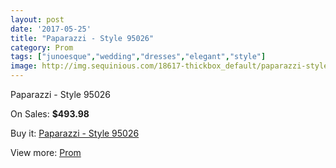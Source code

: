```yaml
---
layout: post
date: '2017-05-25'
title: "Paparazzi - Style 95026"
category: Prom
tags: ["junoesque","wedding","dresses","elegant","style"]
image: http://img.sequinious.com/18617-thickbox_default/paparazzi-style-95026.jpg
---
```

Paparazzi - Style 95026

On Sales: **$493.98**
<a href="https://www.sequinious.com/prom/8649-paparazzi-style-95026.html"><amp-img layout="responsive" width="600" height="600" src="//img.sequinious.com/18617-thickbox_default/paparazzi-style-95026.jpg" alt="Paparazzi - Style 95026 0" /></a>
<a href="https://www.sequinious.com/prom/8649-paparazzi-style-95026.html"><amp-img layout="responsive" width="600" height="600" src="//img.sequinious.com/18621-thickbox_default/paparazzi-style-95026.jpg" alt="Paparazzi - Style 95026 1" /></a>
<a href="https://www.sequinious.com/prom/8649-paparazzi-style-95026.html"><amp-img layout="responsive" width="600" height="600" src="//img.sequinious.com/18620-thickbox_default/paparazzi-style-95026.jpg" alt="Paparazzi - Style 95026 2" /></a>
<a href="https://www.sequinious.com/prom/8649-paparazzi-style-95026.html"><amp-img layout="responsive" width="600" height="600" src="//img.sequinious.com/18619-thickbox_default/paparazzi-style-95026.jpg" alt="Paparazzi - Style 95026 3" /></a>
<a href="https://www.sequinious.com/prom/8649-paparazzi-style-95026.html"><amp-img layout="responsive" width="600" height="600" src="//img.sequinious.com/18618-thickbox_default/paparazzi-style-95026.jpg" alt="Paparazzi - Style 95026 4" /></a>

Buy it: [Paparazzi - Style 95026](https://www.sequinious.com/prom/8649-paparazzi-style-95026.html "Paparazzi - Style 95026")

View more: [Prom](https://www.sequinious.com/7-prom "Prom")